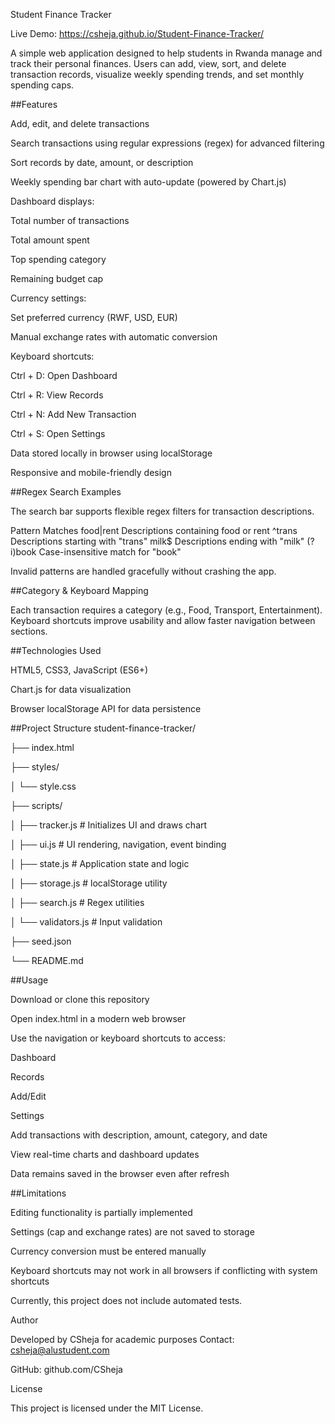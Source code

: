 Student Finance Tracker

Live Demo: https://csheja.github.io/Student-Finance-Tracker/

A simple web application designed to help students in Rwanda manage and track their personal finances.
Users can add, view, sort, and delete transaction records, visualize weekly spending trends, and set monthly spending caps.

##Features

Add, edit, and delete transactions

Search transactions using regular expressions (regex) for advanced filtering

Sort records by date, amount, or description

Weekly spending bar chart with auto-update (powered by Chart.js)

Dashboard displays:

Total number of transactions

Total amount spent

Top spending category

Remaining budget cap

Currency settings:

Set preferred currency (RWF, USD, EUR)

Manual exchange rates with automatic conversion

Keyboard shortcuts:

Ctrl + D: Open Dashboard

Ctrl + R: View Records

Ctrl + N: Add New Transaction

Ctrl + S: Open Settings

Data stored locally in browser using localStorage

Responsive and mobile-friendly design

##Regex Search Examples

The search bar supports flexible regex filters for transaction descriptions.

Pattern	Matches
food|rent	Descriptions containing food or rent
^trans	Descriptions starting with "trans"
milk$	Descriptions ending with "milk"
(?i)book	Case-insensitive match for "book"

Invalid patterns are handled gracefully without crashing the app.

##Category & Keyboard Mapping

Each transaction requires a category (e.g., Food, Transport, Entertainment).
Keyboard shortcuts improve usability and allow faster navigation between sections.

##Technologies Used

HTML5, CSS3, JavaScript (ES6+)

Chart.js for data visualization

Browser localStorage API for data persistence

##Project Structure
student-finance-tracker/

├── index.html

├── styles/

│   └── style.css

├── scripts/

│   ├── tracker.js       # Initializes UI and draws chart

│   ├── ui.js            # UI rendering, navigation, event binding

│   ├── state.js         # Application state and logic

│   ├── storage.js       # localStorage utility

│   ├── search.js        # Regex utilities

│   └── validators.js    # Input validation

├── seed.json

└── README.md

##Usage

Download or clone this repository

Open index.html in a modern web browser

Use the navigation or keyboard shortcuts to access:

Dashboard

Records

Add/Edit

Settings

Add transactions with description, amount, category, and date

View real-time charts and dashboard updates

Data remains saved in the browser even after refresh

##Limitations

Editing functionality is partially implemented

Settings (cap and exchange rates) are not saved to storage

Currency conversion must be entered manually

Keyboard shortcuts may not work in all browsers if conflicting with system shortcuts

Currently, this project does not include automated tests.


Author

Developed by CSheja for academic purposes
Contact: csheja@alustudent.com

GitHub: github.com/CSheja

License

This project is licensed under the MIT License.
